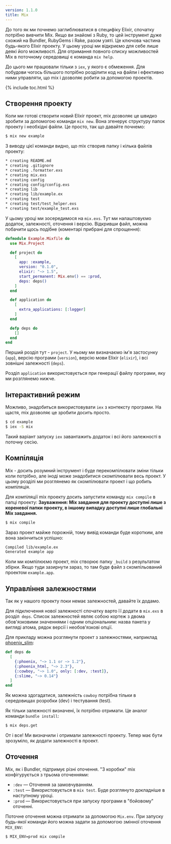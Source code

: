 ```yaml
---
version: 1.1.0
title: Mix
---
```


До того як ми почнемо заглиблюватися в специфіку Elixir, спочатку потрібно вивчити Mix.
Якщо ви знайомі з Ruby, то цей інструмент дуже схожий на Bundler, RubyGems і Rake, разом узяті.
Це ключова частина будь-якого Elixir проекту. У цьому уроці ми відкриємо для себе лише деякі його можливості.
Для отримання повного списку можливостей Mix в поточному середовищі є команда `mix help`.

До цього ми працювали тільки з `iex`, у якого є обмеження.
Для побудови чогось більшого потрібно розділити код на файли і ефективно ними управляти, що mix і дозволяє робити за допомогою проектів.

{% include toc.html %}

## Створення проекту

Коли ми готові створити новий Elixir проект, mix дозволяє це швидко зробити за допомогою команди `mix new`.
Вона згенерує структуру папок проекту і необхідні файли.
Це просто, так що давайте почнемо:

```bash
$ mix new example
```

З виводу цієї команди видно, що mix створив папку і кілька файлів проекту:

```bash
* creating README.md
* creating .gitignore
* creating .formatter.exs
* creating mix.exs
* creating config
* creating config/config.exs
* creating lib
* creating lib/example.ex
* creating test
* creating test/test_helper.exs
* creating test/example_test.exs
```

У цьому уроці ми зосередимося на `mix.exs`.
Тут ми налаштовуємо додаток, залежності, оточення і версію.
Відкривши файл, можна побачити щось подібне (коментарі прибрані для спрощення):

```elixir
defmodule Example.Mixfile do
  use Mix.Project

  def project do
    [
      app: :example,
      version: "0.1.0",
      elixir: "~> 1.5",
      start_permanent: Mix.env() == :prod,
      deps: deps()
    ]
  end

  def application do
    [
      extra_applications: [:logger]
    ]
  end

  defp deps do
    []
  end
end
```

Перший розділ тут - `project`.
У ньому ми визначаємо ім'я застосунку (`app`), версію програми (`version`), версію мови Elixir (`elixir`), і всі зовнішні залежності (`deps`).

Розділ `application` використовується при генерації файлу програми, яку ми розглянемо нижче.

## Інтерактивний режим

Можливо, знадобиться використовувати `iex` з контексту програми.
На щастя, mix дозволяє це зробити досить просто.

```bash
$ cd example
$ iex -S mix
```

Такий варіант запуску `iex` завантажить додаток і всі його залежності в поточну сесію.

## Компіляція

Mix - досить розумний інструмент і буде перекомпілювати зміни тільки коли потрібно, але іноді може знадобитися скомпілювати весь проект.
У цьому розділі ми розглянемо як скомпілювати проект і що робить компіляція.

Для компіляції mix проекту досить запустити команду `mix compile` в папці проекту:
**Зауваження: Mix завдання для проекту доступні лише з кореневої папки проекту, в іншому випадку доступні лише глобальні Mix завдання.**

```bash
$ mix compile
```

Зараз проект майже порожній, тому вивід команди буде коротким, але вона закінчиться успішно:

```bash
Compiled lib/example.ex
Generated example app
```

Коли ми компілюємо проект, mix створює папку `_build` з результатом збірки.
Якщо туди зазирнути зараз, то там буде файл з скомпільований проектом `example.app`.

## Управління залежностями

Так як у нашого проекту поки немає залежностей, давайте їх додамо.

Для підключення нової залежності спочатку варто її додати в `mix.exs` в розділ` deps`.
Список залежностей являє собою кортеж з двома обов'язковими значеннями і одним опціональним: назва пакета у вигляді атома, рядок версії і необов'язкові опції.

Для прикладу можна розглянути проект з залежностями, наприклад [phoenix_slim](https://github.com/doomspork/phoenix_slim):

```elixir
def deps do
  [
    {:phoenix, "~> 1.1 or ~> 1.2"},
    {:phoenix_html, "~> 2.3"},
    {:cowboy, "~> 1.0", only: [:dev, :test]},
    {:slime, "~> 0.14"}
  ]
end
```

Як можна здогадатися, залежність `cowboy` потрібна тільки в середовищах розробки (dev) і тестування (test).

Як тільки залежності визначені, їх потрібно отримати.
Це аналог команди `bundle install`:

```bash
$ mix deps.get
```

От і все! Ми визначили і отримали залежності проекту.
Тепер має бути зрозуміло, як додати залежності в проект.

## Оточення

Mix, як і Bundler, підтримує різні оточення.
"З коробки" mix конфігурується з трьома оточеннями:

- `:dev` — Оточення за замовчуванням.
- `:test` — Використовується в `mix test`. Буде розглянуто докладніше в наступному уроці.
- `:prod` — Використовується при запуску програми в "бойовому" оточенні.

Поточне оточення можна отримати за допомогою `Mix.env`.
При запуску будь-якої команди його можна задати за допомогою змінної оточення `MIX_ENV`:

```bash
$ MIX_ENV=prod mix compile
```
